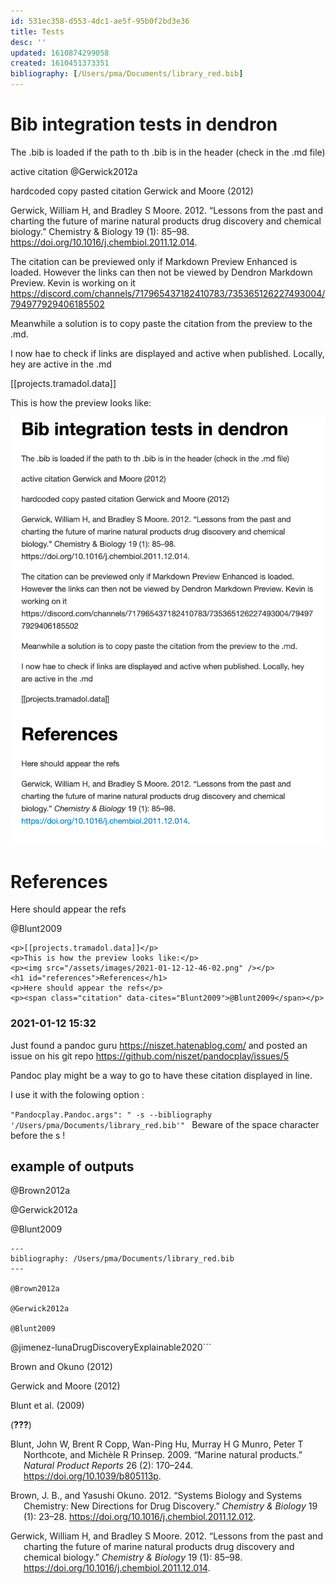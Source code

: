 ```yaml
---
id: 531ec358-d553-4dc1-ae5f-95b0f2bd3e36
title: Tests
desc: ''
updated: 1610874299058
created: 1610451373351
bibliography: [/Users/pma/Documents/library_red.bib]
---
```


# Bib integration tests in dendron

The .bib is loaded if the path to th .bib is in the header (check in the .md file)


active citation @Gerwick2012a

hardcoded copy pasted citation Gerwick and Moore (2012)


Gerwick, William H, and Bradley S Moore. 2012. “Lessons from the past and charting the future of marine natural products drug discovery and chemical biology.” Chemistry & Biology 19 (1): 85–98. https://doi.org/10.1016/j.chembiol.2011.12.014.


The citation can be previewed only if Markdown Preview Enhanced is loaded. However the links can then not be viewed by Dendron Markdown Preview. Kevin is working on it https://discord.com/channels/717965437182410783/735365126227493004/794977929406185502

Meanwhile a solution is to copy paste the citation from the preview to the .md.

I now hae to check if links are displayed and active when published.
Locally, hey are active in the .md


[[projects.tramadol.data]]

This is how the preview looks like:

![](/assets/images/2021-01-12-12-46-02.png)

# References

Here should appear the refs


@Blunt2009



```
<p>[[projects.tramadol.data]]</p>
<p>This is how the preview looks like:</p>
<p><img src="/assets/images/2021-01-12-12-46-02.png" /></p>
<h1 id="references">References</h1>
<p>Here should appear the refs</p>
<p><span class="citation" data-cites="Blunt2009">@Blunt2009</span></p>

```



### 2021-01-12 15:32

Just found a pandoc guru https://niszet.hatenablog.com/ and posted an issue on his git repo https://github.com/niszet/pandocplay/issues/5

Pandoc play might be a way to go to have these citation displayed in line.

I use it with the folowing option : 

`"Pandocplay.Pandoc.args": " -s --bibliography '/Users/pma/Documents/library_red.bib'"
`
Beware of the space character before the s !





## example of outputs 


@Brown2012a



@Gerwick2012a


@Blunt2009

```
---
bibliography: /Users/pma/Documents/library_red.bib
---

@Brown2012a

@Gerwick2012a

@Blunt2009

```

@jimenez-lunaDrugDiscoveryExplainable2020```


<!DOCTYPE html>
<html xmlns="http://www.w3.org/1999/xhtml" lang="" xml:lang="">
<head>
  <meta charset="utf-8" />
  <meta name="generator" content="pandoc" />
  <meta name="viewport" content="width=device-width, initial-scale=1.0, user-scalable=yes" />
  <title>runpandoctmp</title>
  <style>
    code{white-space: pre-wrap;}
    span.smallcaps{font-variant: small-caps;}
    span.underline{text-decoration: underline;}
    div.column{display: inline-block; vertical-align: top; width: 50%;}
    div.hanging-indent{margin-left: 1.5em; text-indent: -1.5em;}
    ul.task-list{list-style: none;}
    .display.math{display: block; text-align: center; margin: 0.5rem auto;}
  </style>
  <!--[if lt IE 9]>
    <script src="//cdnjs.cloudflare.com/ajax/libs/html5shiv/3.7.3/html5shiv-printshiv.min.js"></script>
  <![endif]-->
</head>
<body>
<p><span class="citation" data-cites="Brown2012a">Brown and Okuno (2012)</span></p>
<p><span class="citation" data-cites="Gerwick2012a">Gerwick and Moore (2012)</span></p>
<p><span class="citation" data-cites="Blunt2009">Blunt et al. (2009)</span></p>
<p><span class="citation" data-cites="jimenez-lunaDrugDiscoveryExplainable2020">(<span class="citeproc-not-found" data-reference-id="jimenez-lunaDrugDiscoveryExplainable2020"><strong>???</strong></span>)</span></p>
<div id="refs" class="references hanging-indent" role="doc-bibliography">
<div id="ref-Blunt2009">
<p>Blunt, John W, Brent R Copp, Wan-Ping Hu, Murray H G Munro, Peter T Northcote, and Michèle R Prinsep. 2009. “Marine natural products.” <em>Natural Product Reports</em> 26 (2): 170–244. <a href="https://doi.org/10.1039/b805113p">https://doi.org/10.1039/b805113p</a>.</p>
</div>
<div id="ref-Brown2012a">
<p>Brown, J. B., and Yasushi Okuno. 2012. “Systems Biology and Systems Chemistry: New Directions for Drug Discovery.” <em>Chemistry &amp; Biology</em> 19 (1): 23–28. <a href="https://doi.org/10.1016/j.chembiol.2011.12.012">https://doi.org/10.1016/j.chembiol.2011.12.012</a>.</p>
</div>
<div id="ref-Gerwick2012a">
<p>Gerwick, William H, and Bradley S Moore. 2012. “Lessons from the past and charting the future of marine natural products drug discovery and chemical biology.” <em>Chemistry &amp; Biology</em> 19 (1): 85–98. <a href="https://doi.org/10.1016/j.chembiol.2011.12.014">https://doi.org/10.1016/j.chembiol.2011.12.014</a>.</p>
</div>
</div>
</body>
</html>

```
